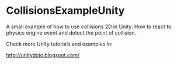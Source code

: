 # CollisionsExampleUnity
A small example of how to use collisions 2D in Unity. How to react to physics engine event and detect the point of collision.

Check more Unity tutorials and examples in:

http://unitydojo.blogspot.com/

